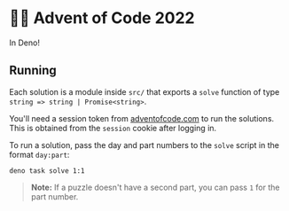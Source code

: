 # 🎄🎅 Advent of Code 2022

In Deno!

## Running

Each solution is a module inside `src/` that exports a `solve` function of type `string => string | Promise<string>`.

You'll need a session token from [adventofcode.com](https://adventofcode.com/2022) to run the solutions. This is obtained from the `session` cookie after logging in.

To run a solution, pass the day and part numbers to the `solve` script in the format `day:part`:

```
deno task solve 1:1
```

> **Note:** If a puzzle doesn't have a second part, you can pass `1` for the part number.

